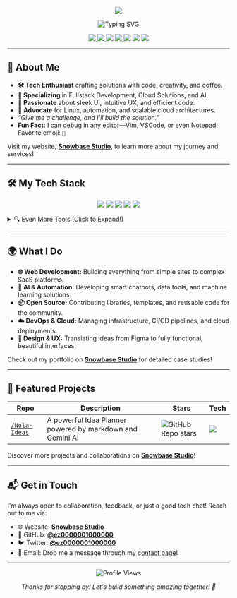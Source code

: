 <!-- Banner -->
<p align="center">
  <img src="https://capsule-render.vercel.app/api?type=waving&color=gradient&height=260&section=header&text=ez0000001000000's%20Hub&fontSize=48&fontAlignY=40&desc=Discover%20Innovation%20Below!&descAlignY=65&descAlign=60" />
</p>

<!-- Animated Typing SVG -->
<p align="center">
  <img src="https://readme-typing-svg.herokuapp.com?font=Fira+Code&pause=1200&color=1E90FF&width=900&lines=Hey%2C+I%E2%80%99m+ez0000001000000+-+A+Passionate+Creator!;Welcome+to+My+GitHub+Universe!;Fullstack+Developer+%7C+Open+Source+Contributor;Explore+My+Work+at+SnowbaseStudio.com!+%F0%9F%9A%80"
  alt="Typing SVG" />
</p>

<!-- Social & Fun Shields -->
<p align="center">
  <a href="https://github.com/ez0000001000000">
    <img src="https://img.shields.io/github/followers/ez0000001000000?label=Followers&style=social" />
  </a>
  <a href="https://github.com/ez0000001000000?tab=repositories">
    <img src="https://img.shields.io/github/stars/ez0000001000000?style=social" />
  </a>
  <img src="https://img.shields.io/github/repo-size/ez0000001000000/ez0000001000000" />
  <a href="https://twitter.com/ez0000001000000">
    <img src="https://img.shields.io/twitter/follow/ez0000001000000?style=social" />
  </a>
  <img src="https://img.shields.io/badge/Coded%20with-❤️-brightgreen" />
  <img src="https://img.shields.io/badge/Focus-Innovation-blue" />
  <img src="https://img.shields.io/badge/Collaboration-Welcome-orange" />
</p>

---

## 🌟 About Me

- **🛠️ Tech Enthusiast** crafting solutions with code, creativity, and coffee.
- **🎯 Specializing** in Fullstack Development, Cloud Solutions, and AI.
- **🎨 Passionate** about sleek UI, intuitive UX, and efficient code.
- **🐧 Advocate** for Linux, automation, and scalable cloud architectures.
- *“Give me a challenge, and I’ll build the solution.”*
- **Fun Fact:** I can debug in any editor—Vim, VSCode, or even Notepad!  
  Favorite emoji: `🤖`

Visit my website, [**Snowbase Studio**](https://snowbasestudio.com), to learn more about my journey and services!

---

## 🛠️ My Tech Stack

<p align="center">
  <!-- Frontend -->
  <img src="https://skillicons.dev/icons?i=html,css,js,ts,tailwind,bootstrap,react,nextjs,vue,svelte,astro" />
  <!-- Backend -->
  <img src="https://skillicons.dev/icons?i=nodejs,express,python,django,flask,java,spring,go,ruby,rails" />
  <!-- Databases -->
  <img src="https://skillicons.dev/icons?i=mysql,postgres,mongodb,redis,supabase,firebase" />
  <!-- DevOps & Cloud -->
  <img src="https://skillicons.dev/icons?i=docker,kubernetes,aws,gcp,azure,terraform,githubactions" />
  <!-- Tools & Others -->
  <img src="https://skillicons.dev/icons?i=git,github,vscode,vim,bash,postman,figma" />
</p>

<details>
  <summary>🔍 Even More Tools (Click to Expand!)</summary>
  <p align="center">
    <img src="https://skillicons.dev/icons?i=laravel,flutter,unity,pytorch,tensorflow,selenium,nginx,heroku,vercel,netlify,markdown,graphql,jest,blender,raspberrypi" />
  </p>
</details>

---

## 🌍 What I Do

- **🌐 Web Development:** Building everything from simple sites to complex SaaS platforms.
- **🤖 AI & Automation:** Developing smart chatbots, data tools, and machine learning solutions.
- **📦 Open Source:** Contributing libraries, templates, and reusable code for the community.
- **☁️ DevOps & Cloud:** Managing infrastructure, CI/CD pipelines, and cloud deployments.
- **🎨 Design & UX:** Translating ideas from Figma to fully functional, beautiful interfaces.

Check out my portfolio on [**Snowbase Studio**](https://snowbasestudio.com) for detailed case studies!

---

## 📌 Featured Projects

| Repo      | Description | Stars | Tech |
|-----------|-------------|-------|------|
| [`/Nola-Ideas`](https://github.com/ez0000001000000/Nola-Ideas) | A powerful Idea Planner powered by markdown and Gemini AI | ![GitHub Repo stars](https://img.shields.io/github/stars/ez0000001000000/Nola-Ideas?style=flat-square) | <img src="https://skillicons.dev/icons?i=nextjs,react,ts,tailwind,docker,prisma,postgres" /> |

Discover more projects and collaborations on [**Snowbase Studio**](https://snowbasestudio.com)!

---

## 📬 Get in Touch

I'm always open to collaboration, feedback, or just a good tech chat! Reach out to me via:

- 🌐 Website: [**Snowbase Studio**](https://snowbasestudio.com)
- 💼 GitHub: [**@ez0000001000000**](https://github.com/ez0000001000000)
- 🐦 Twitter: [**@ez0000001000000**](https://twitter.com/ez0000001000000)
- 📧 Email: Drop me a message through my [contact page](https://snowbasestudio.com/contact)!

---

<p align="center">
  <img src="https://komarev.com/ghpvc/?username=ez0000001000000&label=Profile%20Views&color=brightgreen&style=flat" alt="Profile Views" />
</p>

<p align="center">
  <i>Thanks for stopping by! Let's build something amazing together! 🚀</i>
</p>
